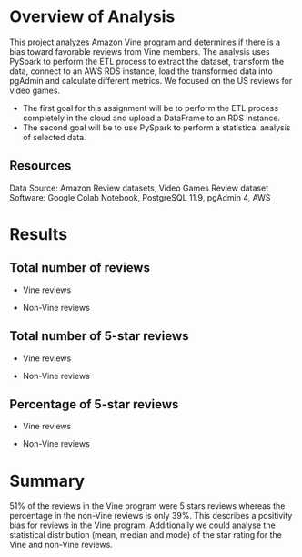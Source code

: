 # Overview of Analysis

This project analyzes Amazon Vine program and determines if there is a bias toward favorable reviews from Vine members.
The analysis uses PySpark to perform the ETL process to extract the dataset, transform the data, connect to an AWS RDS instance, load the transformed data into pgAdmin and calculate different metrics.
We focused on the US reviews for video games.

- The first goal for this assignment will be to perform the ETL process completely in the cloud and upload a DataFrame to an RDS instance. 
- The second goal will be to use PySpark to perform a statistical analysis of selected data.

## Resources

Data Source: Amazon Review datasets, Video Games Review dataset
Software: Google Colab Notebook, PostgreSQL 11.9, pgAdmin 4, AWS

# Results

## Total number of reviews

- Vine reviews



- Non-Vine reviews



## Total number of 5-star reviews

- Vine reviews



- Non-Vine reviews



## Percentage of 5-star reviews

- Vine reviews


- Non-Vine reviews

# Summary

51% of the reviews in the Vine program were 5 stars reviews whereas the percentage in the non-Vine reviews is only 39%. This describes a positivity bias for reviews in the Vine program.
Additionally we could analyse the statistical distribution (mean, median and mode) of the star rating for the Vine and non-Vine reviews.
